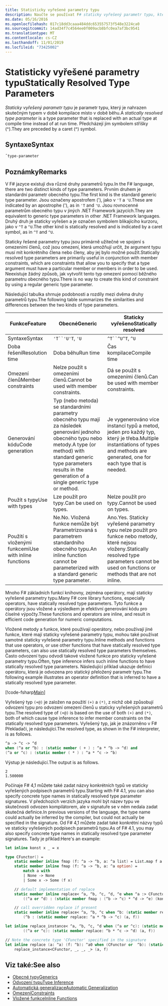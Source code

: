 ```yaml
---
title: Statisticky vyřešené parametry typu
description: Naučte se používat F# staticky vyřešený parametr typu, který je nahrazen skutečným typem v době kompilace místo v době běhu.
ms.date: 05/16/2016
ms.openlocfilehash: 017c18dd3caaa484ddc653557573f548e3224ca0
ms.sourcegitcommit: 14ad34f7c4564ee0f009acb8bfc0ea7af3bc9541
ms.translationtype: MT
ms.contentlocale: cs-CZ
ms.lasthandoff: 11/01/2019
ms.locfileid: "73425002"
---
```

# <a name="statically-resolved-type-parameters"></a><span data-ttu-id="ed27f-103">Statisticky vyřešené parametry typu</span><span class="sxs-lookup"><span data-stu-id="ed27f-103">Statically Resolved Type Parameters</span></span>

<span data-ttu-id="ed27f-104">*Staticky vyřešený parametr typu* je parametr typu, který je nahrazen skutečným typem v době kompilace místo v době běhu.</span><span class="sxs-lookup"><span data-stu-id="ed27f-104">A *statically resolved type parameter* is a type parameter that is replaced with an actual type at compile time instead of at run time.</span></span> <span data-ttu-id="ed27f-105">Předcházejí jim symbolem stříšky (^).</span><span class="sxs-lookup"><span data-stu-id="ed27f-105">They are preceded by a caret (^) symbol.</span></span>

## <a name="syntax"></a><span data-ttu-id="ed27f-106">Syntaxe</span><span class="sxs-lookup"><span data-stu-id="ed27f-106">Syntax</span></span>

```fsharp
ˆtype-parameter
```

## <a name="remarks"></a><span data-ttu-id="ed27f-107">Poznámky</span><span class="sxs-lookup"><span data-stu-id="ed27f-107">Remarks</span></span>

<span data-ttu-id="ed27f-108">V F# jazyce existují dva různé druhy parametrů typu.</span><span class="sxs-lookup"><span data-stu-id="ed27f-108">In the F# language, there are two distinct kinds of type parameters.</span></span> <span data-ttu-id="ed27f-109">Prvním druhem je standardní parametr obecného typu.</span><span class="sxs-lookup"><span data-stu-id="ed27f-109">The first kind is the standard generic type parameter.</span></span> <span data-ttu-id="ed27f-110">Jsou označeny apostrofem ('), jako v `'T` a `'U`.</span><span class="sxs-lookup"><span data-stu-id="ed27f-110">These are indicated by an apostrophe ('), as in `'T` and `'U`.</span></span> <span data-ttu-id="ed27f-111">Jsou rovnocenné parametrům obecného typu v jiných .NET Framework jazycích.</span><span class="sxs-lookup"><span data-stu-id="ed27f-111">They are equivalent to generic type parameters in other .NET Framework languages.</span></span> <span data-ttu-id="ed27f-112">Druhý druh je staticky vyřešen a je označen symbolem blikajícího kurzoru, jako v `^T` a `^U`.</span><span class="sxs-lookup"><span data-stu-id="ed27f-112">The other kind is statically resolved and is indicated by a caret symbol, as in `^T` and `^U`.</span></span>

<span data-ttu-id="ed27f-113">Staticky řešené parametry typu jsou primárně užitečné ve spojení s omezeními členů, což jsou omezení, která umožňují určit, že argument typu musí mít konkrétního člena nebo členy, aby jej bylo možné použít.</span><span class="sxs-lookup"><span data-stu-id="ed27f-113">Statically resolved type parameters are primarily useful in conjunction with member constraints, which are constraints that allow you to specify that a type argument must have a particular member or members in order to be used.</span></span> <span data-ttu-id="ed27f-114">Neexistuje žádný způsob, jak vytvořit tento typ omezení pomocí běžného parametru obecného typu.</span><span class="sxs-lookup"><span data-stu-id="ed27f-114">There is no way to create this kind of constraint by using a regular generic type parameter.</span></span>

<span data-ttu-id="ed27f-115">Následující tabulka shrnuje podobnosti a rozdíly mezi dvěma druhy parametrů typu.</span><span class="sxs-lookup"><span data-stu-id="ed27f-115">The following table summarizes the similarities and differences between the two kinds of type parameters.</span></span>

|<span data-ttu-id="ed27f-116">Funkce</span><span class="sxs-lookup"><span data-stu-id="ed27f-116">Feature</span></span>|<span data-ttu-id="ed27f-117">Obecné</span><span class="sxs-lookup"><span data-stu-id="ed27f-117">Generic</span></span>|<span data-ttu-id="ed27f-118">Staticky vyřešeno</span><span class="sxs-lookup"><span data-stu-id="ed27f-118">Statically resolved</span></span>|
|-------|-------|-------------------|
|<span data-ttu-id="ed27f-119">Syntaxe</span><span class="sxs-lookup"><span data-stu-id="ed27f-119">Syntax</span></span>|<span data-ttu-id="ed27f-120">`'T``'U`</span><span class="sxs-lookup"><span data-stu-id="ed27f-120">`'T`, `'U`</span></span>|<span data-ttu-id="ed27f-121">`^T``^U`</span><span class="sxs-lookup"><span data-stu-id="ed27f-121">`^T`, `^U`</span></span>|
|<span data-ttu-id="ed27f-122">Doba řešení</span><span class="sxs-lookup"><span data-stu-id="ed27f-122">Resolution time</span></span>|<span data-ttu-id="ed27f-123">Doba běhu</span><span class="sxs-lookup"><span data-stu-id="ed27f-123">Run time</span></span>|<span data-ttu-id="ed27f-124">Čas kompilace</span><span class="sxs-lookup"><span data-stu-id="ed27f-124">Compile time</span></span>|
|<span data-ttu-id="ed27f-125">Omezení členů</span><span class="sxs-lookup"><span data-stu-id="ed27f-125">Member constraints</span></span>|<span data-ttu-id="ed27f-126">Nelze použít s omezeními členů.</span><span class="sxs-lookup"><span data-stu-id="ed27f-126">Cannot be used with member constraints.</span></span>|<span data-ttu-id="ed27f-127">Dá se použít s omezeními členů.</span><span class="sxs-lookup"><span data-stu-id="ed27f-127">Can be used with member constraints.</span></span>|
|<span data-ttu-id="ed27f-128">Generování kódu</span><span class="sxs-lookup"><span data-stu-id="ed27f-128">Code generation</span></span>|<span data-ttu-id="ed27f-129">Typ (nebo metoda) se standardními parametry obecného typu mají za následek generování jednoho obecného typu nebo metody.</span><span class="sxs-lookup"><span data-stu-id="ed27f-129">A type (or method) with standard generic type parameters results in the generation of a single generic type or method.</span></span>|<span data-ttu-id="ed27f-130">Je vygenerováno více instancí typů a metod, jeden pro každý typ, který je třeba.</span><span class="sxs-lookup"><span data-stu-id="ed27f-130">Multiple instantiations of types and methods are generated, one for each type that is needed.</span></span>|
|<span data-ttu-id="ed27f-131">Použít s typy</span><span class="sxs-lookup"><span data-stu-id="ed27f-131">Use with types</span></span>|<span data-ttu-id="ed27f-132">Lze použít pro typy.</span><span class="sxs-lookup"><span data-stu-id="ed27f-132">Can be used on types.</span></span>|<span data-ttu-id="ed27f-133">Nelze použít pro typy.</span><span class="sxs-lookup"><span data-stu-id="ed27f-133">Cannot be used on types.</span></span>|
|<span data-ttu-id="ed27f-134">Použití s vloženými funkcemi</span><span class="sxs-lookup"><span data-stu-id="ed27f-134">Use with inline functions</span></span>|<span data-ttu-id="ed27f-135">Ne.</span><span class="sxs-lookup"><span data-stu-id="ed27f-135">No.</span></span> <span data-ttu-id="ed27f-136">Vložená funkce nemůže být Parametrizovaná s parametrem standardního obecného typu.</span><span class="sxs-lookup"><span data-stu-id="ed27f-136">An inline function cannot be parameterized with a standard generic type parameter.</span></span>|<span data-ttu-id="ed27f-137">Ano.</span><span class="sxs-lookup"><span data-stu-id="ed27f-137">Yes.</span></span> <span data-ttu-id="ed27f-138">Staticky vyřešené parametry typu nelze použít pro funkce nebo metody, které nejsou vloženy.</span><span class="sxs-lookup"><span data-stu-id="ed27f-138">Statically resolved type parameters cannot be used on functions or methods that are not inline.</span></span>|

<span data-ttu-id="ed27f-139">Mnoho F# základních funkcí knihovny, zejména operátory, mají staticky vyřešené parametry typu.</span><span class="sxs-lookup"><span data-stu-id="ed27f-139">Many F# core library functions, especially operators, have statically resolved type parameters.</span></span> <span data-ttu-id="ed27f-140">Tyto funkce a operátory jsou vložené a výsledkem je efektivní generování kódu pro číselné výpočty.</span><span class="sxs-lookup"><span data-stu-id="ed27f-140">These functions and operators are inline, and result in efficient code generation for numeric computations.</span></span>

<span data-ttu-id="ed27f-141">Vložené metody a funkce, které používají operátory, nebo používají jiné funkce, které mají staticky vyřešené parametry typu, mohou také používat samotné staticky vyřešené parametry typu.</span><span class="sxs-lookup"><span data-stu-id="ed27f-141">Inline methods and functions that use operators, or use other functions that have statically resolved type parameters, can also use statically resolved type parameters themselves.</span></span> <span data-ttu-id="ed27f-142">Často odvození typu odvodí takové vložené funkce pro staticky vyřešené parametry typu.</span><span class="sxs-lookup"><span data-stu-id="ed27f-142">Often, type inference infers such inline functions to have statically resolved type parameters.</span></span> <span data-ttu-id="ed27f-143">Následující příklad ukazuje definici operátoru, která je odvozena pro statický přeložený parametr typu.</span><span class="sxs-lookup"><span data-stu-id="ed27f-143">The following example illustrates an operator definition that is inferred to have a statically resolved type parameter.</span></span>

[!code-fsharp[Main](~/samples/snippets/fsharp/lang-ref-3/snippet401.fs)]

<span data-ttu-id="ed27f-144">Vyřešený typ `(+@)` je založen na použití `(+)` a `(*)`, z nichž obě způsobují odvození typu pro odvození omezení členů u staticky vyřešených parametrů typu.</span><span class="sxs-lookup"><span data-stu-id="ed27f-144">The resolved type of `(+@)` is based on the use of both `(+)` and `(*)`, both of which cause type inference to infer member constraints on the statically resolved type parameters.</span></span> <span data-ttu-id="ed27f-145">Vyřešený typ, jak je znázorněno v F# Překladači, je následující.</span><span class="sxs-lookup"><span data-stu-id="ed27f-145">The resolved type, as shown in the F# interpreter, is as follows.</span></span>

```fsharp
^a -> ^c -> ^d
when (^a or ^b) : (static member ( + ) : ^a * ^b -> ^d) and
(^a or ^c) : (static member ( * ) : ^a * ^c -> ^b)
```

<span data-ttu-id="ed27f-146">Výstup je následující.</span><span class="sxs-lookup"><span data-stu-id="ed27f-146">The output is as follows.</span></span>

```console
2
1.500000
```

<span data-ttu-id="ed27f-147">Počínaje F# 4,1 můžete také zadat názvy konkrétních typů ve staticky vyřešených podpisech parametrů typu.</span><span class="sxs-lookup"><span data-stu-id="ed27f-147">Starting with F# 4.1, you can also specify concrete type names in statically resolved type parameter signatures.</span></span>  <span data-ttu-id="ed27f-148">V předchozích verzích jazyka mohl být název typu ve skutečnosti odvozen kompilátorem, ale v signatuře se v něm nedala zadat skutečná definice.</span><span class="sxs-lookup"><span data-stu-id="ed27f-148">In previous versions of the language, the type name could actually be inferred by the compiler, but could not actually be specified in the signature.</span></span>  <span data-ttu-id="ed27f-149">Od F# 4,1 můžete zadat také konkrétní názvy typů ve staticky vyřešených podpisech parametrů typu.</span><span class="sxs-lookup"><span data-stu-id="ed27f-149">As of F# 4.1, you may also specify concrete type names in statically resolved type parameter signatures.</span></span> <span data-ttu-id="ed27f-150">Tady je příklad:</span><span class="sxs-lookup"><span data-stu-id="ed27f-150">Here's an example:</span></span>

```fsharp
let inline konst x _ = x

type CFunctor() =
    static member inline fmap (f: ^a -> ^b, a: ^a list) = List.map f a
    static member inline fmap (f: ^a -> ^b, a: ^a option) =
        match a with
        | None -> None
        | Some x -> Some (f x)

    // default implementation of replace
    static member inline replace< ^a, ^b, ^c, ^d, ^e when ^a :> CFunctor and (^a or ^d): (static member fmap: (^b -> ^c) * ^d -> ^e) > (a, f) =
        ((^a or ^d) : (static member fmap : (^b -> ^c) * ^d -> ^e) (konst a, f))

    // call overridden replace if present
    static member inline replace< ^a, ^b, ^c when ^b: (static member replace: ^a * ^b -> ^c)>(a: ^a, f: ^b) =
        (^b : (static member replace: ^a * ^b -> ^c) (a, f))

let inline replace_instance< ^a, ^b, ^c, ^d when (^a or ^c): (static member replace: ^b * ^c -> ^d)> (a: ^b, f: ^c) =
        ((^a or ^c): (static member replace: ^b * ^c -> ^d) (a, f))

// Note the concrete type 'CFunctor' specified in the signature
let inline replace (a: ^a) (f: ^b): ^a0 when (CFunctor or  ^b): (static member replace: ^a *  ^b ->  ^a0) =
    replace_instance<CFunctor, _, _, _> (a, f)
```

## <a name="see-also"></a><span data-ttu-id="ed27f-151">Viz také:</span><span class="sxs-lookup"><span data-stu-id="ed27f-151">See also</span></span>

- [<span data-ttu-id="ed27f-152">Obecné typy</span><span class="sxs-lookup"><span data-stu-id="ed27f-152">Generics</span></span>](index.md)
- [<span data-ttu-id="ed27f-153">Odvození typu</span><span class="sxs-lookup"><span data-stu-id="ed27f-153">Type Inference</span></span>](../type-inference.md)
- [<span data-ttu-id="ed27f-154">Automatická generalizace</span><span class="sxs-lookup"><span data-stu-id="ed27f-154">Automatic Generalization</span></span>](automatic-generalization.md)
- [<span data-ttu-id="ed27f-155">Omezení</span><span class="sxs-lookup"><span data-stu-id="ed27f-155">Constraints</span></span>](constraints.md)
- [<span data-ttu-id="ed27f-156">Vložené funkce</span><span class="sxs-lookup"><span data-stu-id="ed27f-156">Inline Functions</span></span>](../functions/inline-functions.md)
